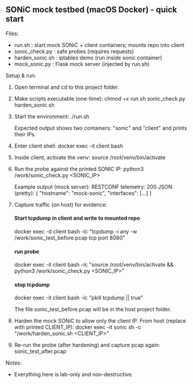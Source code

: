 SONiC mock testbed (macOS Docker) - quick start
-----------------------------------------------

Files:
 - run.sh           : start mock SONiC + client containers; mounts repo into client
 - sonic_check.py   : safe probes (requires requests)
 - harden_sonic.sh  : iptables demo (run inside sonic container)
 - mock_sonic.py    : Flask mock server (injected by run.sh)

Setup & run:
1. Open terminal and cd to this project folder.
2. Make scripts executable (one-time):
   chmod +x run.sh sonic_check.py harden_sonic.sh

3. Start the environment:
   ./run.sh

   Expected output shows two containers: "sonic" and "client" and prints their IPs.

4. Enter client shell:
   docker exec -it client bash

5. Inside client, activate the venv:
   source /root/venv/bin/activate

6. Run the probe against the printed SONIC IP:
   python3 /work/sonic_check.py <SONIC_IP>

   Example output (mock server):
     RESTCONF telemetry: 200
     JSON (pretty):
     {
       "hostname": "mock-sonic",
       "interfaces": [...]
     }

7. Capture traffic (on host) for evidence:
   #### Start tcpdump in client and write to mounted repo
   docker exec -d client bash -lc "tcpdump -i any -w /work/sonic_test_before.pcap tcp port 8080"
   #### run probe
   docker exec -it client bash -lc "source /root/venv/bin/activate && python3 /work/sonic_check.py <SONIC_IP>"
   #### stop tcpdump
   docker exec -it client bash -lc "pkill tcpdump || true"

   The file sonic_test_before.pcap will be in the host project folder.

8. Harden the mock SONiC to allow only the client IP:
   From host (replace with printed CLIENT_IP):
   docker exec -it sonic sh -c "/work/harden_sonic.sh <CLIENT_IP>"

9. Re-run the probe (after hardening) and capture pcap again:
   sonic_test_after.pcap

Notes:
 - Everything here is lab-only and non-destructive.

